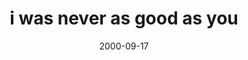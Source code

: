 ---
layout: base.njk
title : 'i was never as good as you' 
view_title : 'None' 
year : '2000' 
date : '2000-09-17' 
img_file : '/drawing/smaller/fishbowl1.gif' 
html_file : 'goodasyou1' 
next_html : 'withme.html' 
year_order : '525' 
permalink : "title/{{html_file}}.html"
---